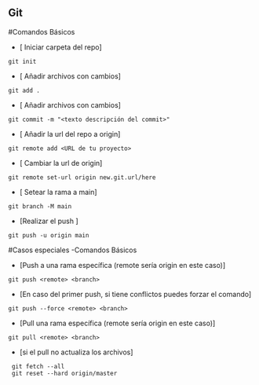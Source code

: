 ## Git

#Comandos Básicos
- [ Iniciar carpeta del repo]
```
git init 
```
- [ Añadir archivos con cambios]
```
git add . 

```
- [ Añadir archivos con cambios]
```
git commit -m "<texto descripción del commit>" 
```
- [ Añadir la url del repo a origin]
``` 
git remote add <URL de tu proyecto> 
```
- [ Cambiar la url de origin]
``` 
git remote set-url origin new.git.url/here 
```
- [ Setear la rama a main]
```
git branch -M main 
```
- [Realizar el push ]
```
git push -u origin main
```
#Casos especiales -Comandos Básicos
- [Push a una rama específica (remote sería origin en este caso)]
```
git push <remote> <branch>
```
- [En caso del primer push, si tiene conflictos puedes forzar el comando]
```
git push --force <remote> <branch>
```

- [Pull una rama específica (remote sería origin en este caso)]
```
git pull <remote> <branch>
```
- [si el pull no actualiza los archivos]
```
 git fetch --all
 git reset --hard origin/master
```

